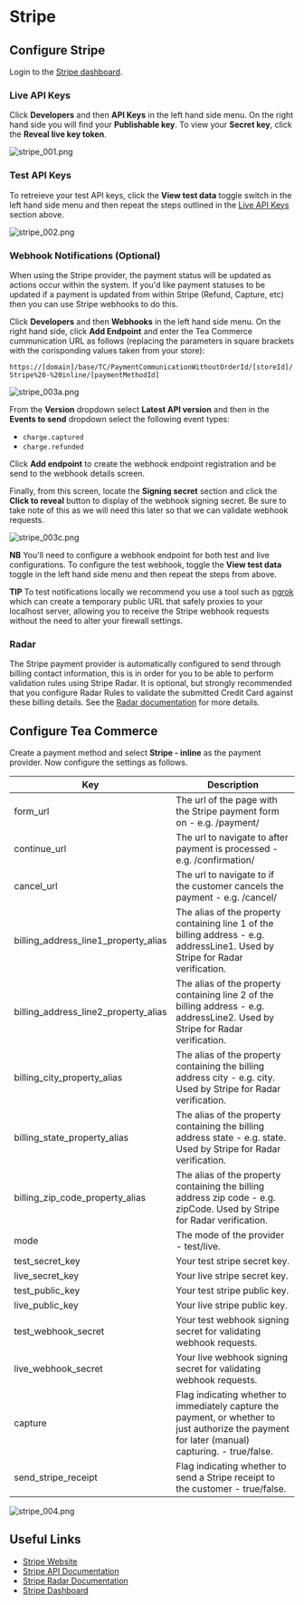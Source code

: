 # Stripe  

## Configure Stripe

Login to the [Stripe dashboard](https://dashboard.stripe.com/).

### Live API Keys

Click **Developers** and then **API Keys** in the left hand side menu. On the right hand side you will find your **Publishable key**. To view your **Secret key**, click the **Reveal live key token**.

![stripe_001.png](/img/stripe_001.png)

### Test API Keys

To retreieve your test API keys, click the **View test data** toggle switch in the left hand side menu and then repeat the steps outlined in the [Live API Keys](#live-api-keys) section above.

![stripe_002.png](/img/stripe_002.png)

### Webhook Notifications (Optional)

When using the Stripe provider, the payment status will be updated as actions occur within the system. If you'd like payment statuses to be updated if a payment is updated from within Stripe (Refund, Capture, etc) then you can use Stripe webhooks to do this.

Click **Developers** and then **Webhooks** in the left hand side menu. On the right hand side, click **Add Endpoint** and enter the Tea Commerce cummunication URL as follows (replacing the parameters in square brackets with the corisponding values taken from your store):

`https://[domain]/base/TC/PaymentCommunicationWithoutOrderId/[storeId]/Stripe%20-%20inline/[paymentMethodId]`

![stripe_003a.png](/img/stripe_003a.png)

From the **Version** dropdown select **Latest API version** and then in the **Events to send** dropdown select the following event types:

* `charge.captured`
* `charge.refunded`

Click **Add endpoint** to create the webhook endpoint registration and be send to the webhook details screen.

Finally, from this screen, locate the **Signing secret** section and click the **Click to reveal** button to display of the webhook signing secret. Be sure to take note of this as we will need this later so that we can validate webhook requests.

![stripe_003c.png](/img/stripe_003c.png)

**NB** You'll need to configure a webhook endpoint for both test and live configurations. To configure the test webhook, toggle the **View test data** toggle in the left hand side menu and then repeat the steps from above.

**TIP** To test notifications locally we recommend you use a tool such as [ngrok](https://ngrok.com/) which can create a temporary public URL that safely proxies to your localhost server, allowing you to receive the Stripe webhook requests without the need to alter your firewall settings.

### Radar

The Stripe payment provider is automatically configured to send through billing contact information, this is in order for you to be able to perform validation rules using Stripe Radar. It is optional, but strongly recommended that you configure Radar Rules to validate the submitted Credit Card against these billing details. See the [Radar documentation](https://stripe.com/docs/radar/rules) for more details.

## Configure Tea Commerce

Create a payment method and select **Stripe - inline** as the payment provider. Now configure the settings as follows.

| Key | Description |
| --- | ----------- |
| form_url | The url of the page with the Stripe payment form on - e.g. /payment/ |
| continue_url | The url to navigate to after payment is processed - e.g. /confirmation/ | 
| cancel_url | The url to navigate to if the customer cancels the payment - e.g. /cancel/ | 
| billing_address_line1_property_alias | The alias of the property containing line 1 of the billing address - e.g. addressLine1. Used by Stripe for Radar verification. | 
| billing_address_line2_property_alias | The alias of the property containing line 2 of the billing address - e.g. addressLine2. Used by Stripe for Radar verification. |
| billing_city_property_alias | The alias of the property containing the billing address city - e.g. city. Used by Stripe for Radar verification. | 
| billing_state_property_alias | The alias of the property containing the billing address state - e.g. state. Used by Stripe for Radar verification. | 
| billing_zip_code_property_alias | The alias of the property containing the billing address zip code - e.g. zipCode. Used by Stripe for Radar verification. |
| mode | The mode of the provider - test/live. |
| test_secret_key | Your test stripe secret key. |
| live_secret_key | Your live stripe secret key. |
| test_public_key | Your test stripe public key. |
| live_public_key | Your live stripe public key. |
| test_webhook_secret | Your test webhook signing secret for validating webhook requests. |
| live_webhook_secret | Your live webhook signing secret for validating webhook requests. |
| capture | Flag indicating whether to immediately capture the payment, or whether to just authorize the payment for later (manual) capturing. - true/false. |
| send_stripe_receipt | Flag indicating whether to send a Stripe receipt to the customer - true/false. |

![stripe_004.png](/img/stripe_004.png)

## Useful Links

* [Stripe Website](https://www.stripe.com/) 
* [Stripe API Documentation](https://stripe.com/docs/api)
* [Stripe Radar Documentation](https://stripe.com/docs/radar/rules)
* [Stripe Dashboard](https://dashboard.stripe.com/)
